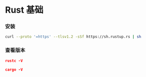 # Rust 基础


### 安装

```bash
curl --proto '=https' --tlsv1.2 -sSf https://sh.rustup.rs | sh
```


### 查看版本

```json
rustc -V

cargo -V
```

